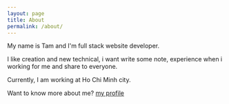 ```yaml
---
layout: page
title: About
permalink: /about/
---
```


My name is Tam and I'm full stack website developer.

I like creation and new technical, i want write some note, experience when i working for me and share to everyone.

Currently, I am working at Ho Chi Minh city.

Want to know more about me? [my profile](http://minhtamck.github.io)
